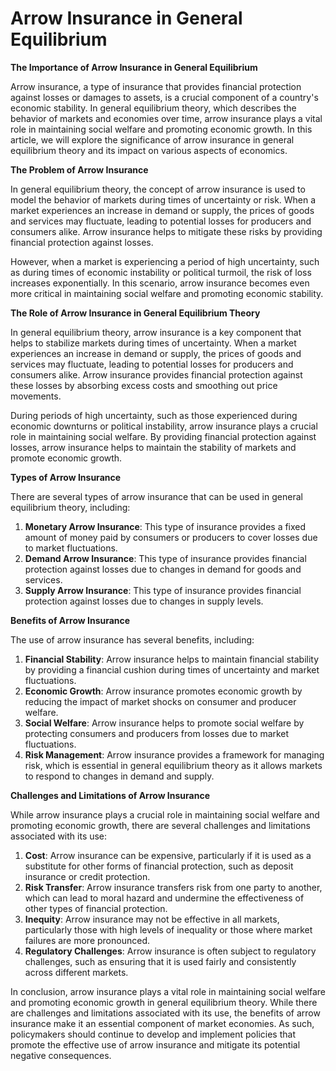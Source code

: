 # Arrow Insurance in General Equilibrium

**The Importance of Arrow Insurance in General Equilibrium**

Arrow insurance, a type of insurance that provides financial protection against losses or damages to assets, is a crucial component of a country's economic stability. In general equilibrium theory, which describes the behavior of markets and economies over time, arrow insurance plays a vital role in maintaining social welfare and promoting economic growth. In this article, we will explore the significance of arrow insurance in general equilibrium theory and its impact on various aspects of economics.

**The Problem of Arrow Insurance**

In general equilibrium theory, the concept of arrow insurance is used to model the behavior of markets during times of uncertainty or risk. When a market experiences an increase in demand or supply, the prices of goods and services may fluctuate, leading to potential losses for producers and consumers alike. Arrow insurance helps to mitigate these risks by providing financial protection against losses.

However, when a market is experiencing a period of high uncertainty, such as during times of economic instability or political turmoil, the risk of loss increases exponentially. In this scenario, arrow insurance becomes even more critical in maintaining social welfare and promoting economic stability.

**The Role of Arrow Insurance in General Equilibrium Theory**

In general equilibrium theory, arrow insurance is a key component that helps to stabilize markets during times of uncertainty. When a market experiences an increase in demand or supply, the prices of goods and services may fluctuate, leading to potential losses for producers and consumers alike. Arrow insurance provides financial protection against these losses by absorbing excess costs and smoothing out price movements.

During periods of high uncertainty, such as those experienced during economic downturns or political instability, arrow insurance plays a crucial role in maintaining social welfare. By providing financial protection against losses, arrow insurance helps to maintain the stability of markets and promote economic growth.

**Types of Arrow Insurance**

There are several types of arrow insurance that can be used in general equilibrium theory, including:

1. **Monetary Arrow Insurance**: This type of insurance provides a fixed amount of money paid by consumers or producers to cover losses due to market fluctuations.
2. **Demand Arrow Insurance**: This type of insurance provides financial protection against losses due to changes in demand for goods and services.
3. **Supply Arrow Insurance**: This type of insurance provides financial protection against losses due to changes in supply levels.

**Benefits of Arrow Insurance**

The use of arrow insurance has several benefits, including:

1. **Financial Stability**: Arrow insurance helps to maintain financial stability by providing a financial cushion during times of uncertainty and market fluctuations.
2. **Economic Growth**: Arrow insurance promotes economic growth by reducing the impact of market shocks on consumer and producer welfare.
3. **Social Welfare**: Arrow insurance helps to promote social welfare by protecting consumers and producers from losses due to market fluctuations.
4. **Risk Management**: Arrow insurance provides a framework for managing risk, which is essential in general equilibrium theory as it allows markets to respond to changes in demand and supply.

**Challenges and Limitations of Arrow Insurance**

While arrow insurance plays a crucial role in maintaining social welfare and promoting economic growth, there are several challenges and limitations associated with its use:

1. **Cost**: Arrow insurance can be expensive, particularly if it is used as a substitute for other forms of financial protection, such as deposit insurance or credit protection.
2. **Risk Transfer**: Arrow insurance transfers risk from one party to another, which can lead to moral hazard and undermine the effectiveness of other types of financial protection.
3. **Inequity**: Arrow insurance may not be effective in all markets, particularly those with high levels of inequality or those where market failures are more pronounced.
4. **Regulatory Challenges**: Arrow insurance is often subject to regulatory challenges, such as ensuring that it is used fairly and consistently across different markets.

In conclusion, arrow insurance plays a vital role in maintaining social welfare and promoting economic growth in general equilibrium theory. While there are challenges and limitations associated with its use, the benefits of arrow insurance make it an essential component of market economies. As such, policymakers should continue to develop and implement policies that promote the effective use of arrow insurance and mitigate its potential negative consequences.
